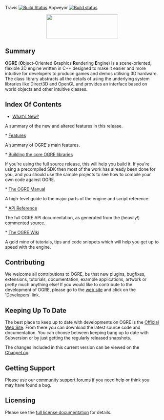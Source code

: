 Travis [![Build Status](https://travis-ci.org/paroj/ogre.svg?branch=master)](https://travis-ci.org/paroj/ogre)
Appveyor [![Build status](https://ci.appveyor.com/api/projects/status/h6q45yiqu7c8ly74/branch/master?svg=true)](https://ci.appveyor.com/project/paroj/ogre/branch/master)

<p class="header" align="center"><img alt="" src="Docs/ogre-logo-wetfloor.gif" width="235" height="78"></p>

## Summary
<b>OGRE</b> (<b>O</b>bject-Oriented <b>G</b>raphics <b>R</b>endering <b>E</b>ngine) is a
scene-oriented, flexible 3D engine written in C++ designed to make it
easier and more intuitive for developers to produce games and demos
utilising 3D hardware. The class library abstracts all the details of
using the underlying system libraries like Direct3D and OpenGL and
provides an interface based on world objects and other intuitive
classes.

## Index Of Contents
* <a href="Docs/ChangeLog.md">What's New?</a>
<p>A summary of the new and altered features in this release.</p>
* <a href="http://www.ogre3d.org/about/features">Features</a>
<p class="maincontent">A summary of OGRE's main features.</p>
* <a href="BuildingOgre.md">Building the core OGRE libraries</a>
<p class="maincontent">If you're using the full source release, this will help you build it. If you're using a precompiled SDK then most of the work has already
    been done for you, and you should use the sample projects to see how to compile your own code against OGRE. </p>
* <a href="http://www.ogre3d.org/docs/manual/index.html">The OGRE Manual</a>
<p>A high-level guide to the major parts of the engine and script reference.</p>
* <a href="http://www.ogre3d.org/docs/api/1.9/index.html">API Reference</a>
<p class="maincontent">The full OGRE API documentation, as generated from the (heavily!) commented source.</p>
* <a href="http://www.ogre3d.org/wiki">The OGRE Wiki</a>
<p>A gold mine of tutorials, tips and code snippets which will help you get up to speed with the engine.</p>

## Contributing
We welcome all contributions to OGRE, be that new
plugins, bugfixes, extensions, tutorials, documentation, example
applications, artwork or pretty much anything else! If you would like
to contribute to the development of OGRE, please go to
the <a href="http://www.ogre3d.org/">web site</a> and click on the
'Developers' link.

## Keeping Up To Date
The best place to keep up to date with developments on
OGRE is the <a href="http://www.ogre3d.org/">Official Web Site</a>.
From there you can download the latest source code and documentation.
You can choose between keeping bang up to date with Subversion
or by just getting the regularly released snapshots.

The changes included in this current version can be
viewed on the <a href="Docs/ChangeLog.md">ChangeLog</a>.

## Getting Support
Please use our <a href="http://www.ogre3d.org/forums">community support forums</a> if you need help or
think you may have found a bug.

## Licensing
Please see the <a href="Docs/License.md">full license documentation</a> for details.
